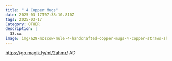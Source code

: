 ```yaml
---
title: " 4 Copper Mugs"
date: 2025-03-17T07:38:10.810Z
tags: 2025-03-17
Category: OTHER
description: |
  33.xx
image: img/a29-moscow-mule-4-handcrafted-copper-mugs-4-copper-straws-shot-glass_5df44cbb-c102-4b5f-ac2f-80f05c7b829e.0ee814ec2313a0e676db789ce4dfa49e.webp
---
```

 https://go.magik.ly/ml/2ahmr/
AD